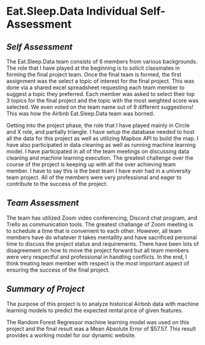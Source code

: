 # **Eat.Sleep.Data Individual Self-Assessment**

## ***Self Assessment***

The Eat.Sleep.Data team consists of 6 members from various backgrounds. The role that I have played at the beginning is to solicit classmates in forming the final project team. Once the final team is formed, the first assignment was the select a topic of interest for the final project. This was done via a shared excel spreadsheet requesting each team member to suggest a topic they preferred. Each member was asked to select their top 3 topics for the final project and the topic with the most weighted score was selected. We even voted on the team name out of 9 different suggestions! This was how the Airbnb Eat.Sleep.Data team was borned. 

Getting into the project phase, the role that I have played mainly in Circle and X role, and partially triangle. I have setup the database needed to host all the data for this project as well as utilizing Mapbox API to build the map. I have also participated in data cleaning as well as running machine learning model. I have participated in all of the team meetings on discussing data cleaning and machine learning execution. The greatest challenge over the course of the project is keeping up with all the over achieving team member. I have to say this is the best team I have ever had in a university team project. All of the members were very professional and eager to contribute to the success of the project. 

## ***Team Assessment***

The team has utilized Zoom video conferencing, Discord chat program, and Trello as communication tools. The greatest challange of Zoom meeting is to schedule a time that is convenient to each other. However, all team members have do whatever it takes mentallity and have sacrificed personal time to discuss the project status and requirements. There have been lots of disagreement on how to move the project forward but all team members were very respectful and professional in handling conflicts. In the end, I think treating team member with respect is the most important aspect of ensuring the success of the final project. 

## ***Summary of Project***

The purpose of this project is to analyze historical Airbnb data with machine learning models to predict the expected rental price of given features. 

The Random Forest Regressor machine learning model was used on this project and the final result was a Mean Absolute Error of $57.57. This result provides a working model for our dynamic website. 
